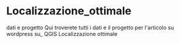 # Localizzazione_ottimale
dati e progetto
Qui troverete tutti i dati e il progetto per l'articolo su wordpress su_ QGIS Localizzazione ottimale
